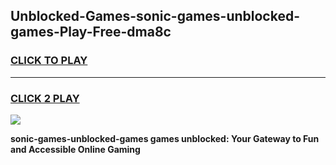 
## Unblocked-Games-sonic-games-unblocked-games-Play-Free-dma8c
<h3>
<a href="https://premium76.site?title=sonic-games-unblocked-games&ref=10A">CLICK TO PLAY</a></h3>
<hr>

<h3>
<a href="https://premium76.site?title=sonic-games-unblocked-games&ref=10A">CLICK 2 PLAY</a>
  
</h3>

<a href="https://premium76.site?title=sonic-games-unblocked-games&ref=10A"><img src="https://clearcache.store/games.png"></a>


**sonic-games-unblocked-games games unblocked: Your Gateway to Fun and Accessible Online Gaming**
